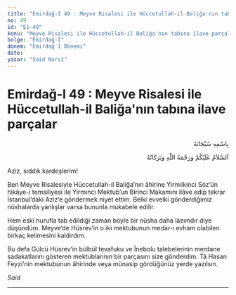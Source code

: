 ```yaml
---
title: "Emirdağ-I 49 : Meyve Risalesi ile Hüccetullah-il Baliğa'nın tabına ilave parçalar"
no: 49
id: "E1-49"
konu: "Meyve Risalesi ile Hüccetullah-il Baliğa'nın tabına ilave parçalar"
bolge: "Emirdağ-I"
donem: "Emirdağ 1 Dönemi"
date: 
yazar: "Said Nursî"
---
```


# Emirdağ-I 49 : Meyve Risalesi ile Hüccetullah-il Baliğa'nın tabına ilave parçalar

<p class="arabic" dir="rtl" title="Meal: “Her türlü noksan sıfatlardan yüce olan Allah’ın adıyla.”">بِاسْمِهِ سُبْحَانَهُ</p>

<p class="arabic" dir="rtl" title="Meal: “Allah’ın selâmı, rahmeti ve bereketleri, üzerinize olsun.”">اَلسَّلاَمُ عَلَيْكُمْ وَرَحْمَةُ اللّٰهِ وَبَرَكَاتُهُ</p>

Aziz, sıddık kardeşlerim!

Ben Meyve Risalesiyle Hüccetullah-il Baliğa’nın âhirine Yirmiikinci Söz’ün hikâye-i temsiliyesi ile Yirminci Mektub’un Birinci Makamını ilâve edip tekrar İstanbul’daki Aziz’e göndermek niyet ettim. Belki evvelki gönderdiğimiz nüshalarda yanlışlar varsa bununla mukabele edilir.

Hem eski hurufla tab edildiği zaman böyle bir nüsha daha lâzımdır diye düşündüm. Meyve’de Hüsrev’in o iki mektubunun medar-ı evham olabilen birkaç kelimesini kaldırdım.

Bu defa Gülcü Hüsrev’in bülbül tevafuku ve İnebolu talebelerinin merdane sadakatlarını gösteren mektublarının bir parçasını size gönderdim. Tâ Hasan Feyzi’nin mektubunun âhirinde veya münasip gördüğünüz yerde yazılsın.

*Said*

***
